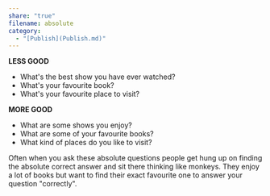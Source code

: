 ```yaml
---
share: "true"
filename: absolute
category:
  - "[Publish](Publish.md)"
---
```


**LESS GOOD**

- What's the best show you have ever watched?
- What's your favourite book?
- What's your favourite place to visit?

**MORE GOOD**

- What are some shows you enjoy?
- What are some of your favourite books?
- What kind of places do you like to visit?

Often when you ask these absolute questions people get hung up on finding the absolute correct answer and sit there thinking like monkeys. They enjoy a lot of books but want to find their exact favourite one to answer your question "correctly".
